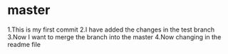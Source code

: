 # master
1.This is my first commit
2.I have added the changes in the test branch
3.Now I want to merge the branch into the master
4.Now changing in the readme file
